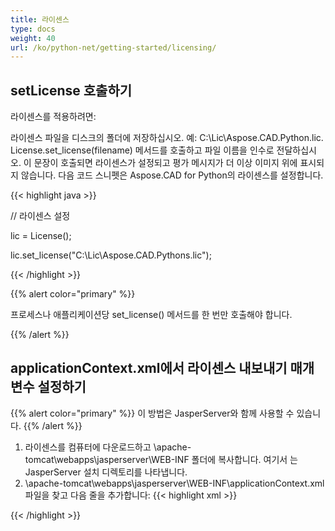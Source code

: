 ```yaml
---
title: 라이센스
type: docs
weight: 40
url: /ko/python-net/getting-started/licensing/
---
```

## **setLicense 호출하기**
라이센스를 적용하려면:

라이센스 파일을 디스크의 폴더에 저장하십시오. 예: C:\Lic\Aspose.CAD.Python.lic.
License.set_license(filename) 메서드를 호출하고 파일 이름을 인수로 전달하십시오. 이 문장이 호출되면 라이센스가 설정되고 평가 메시지가 더 이상 이미지 위에 표시되지 않습니다.
다음 코드 스니펫은 Aspose.CAD for Python의 라이센스를 설정합니다.

{{< highlight java >}}

// 라이센스 설정

lic = License();

lic.set_license("C:\Lic\Aspose.CAD.Pythons.lic");

{{< /highlight >}}

{{% alert color="primary" %}}

프로세스나 애플리케이션당 set_license() 메서드를 한 번만 호출해야 합니다.

{{% /alert %}}

## **applicationContext.xml에서 라이센스 내보내기 매개변수 설정하기**
{{% alert color="primary" %}}
이 방법은 JasperServer와 함께 사용할 수 있습니다.
{{% /alert %}}
1. 라이센스를 컴퓨터에 다운로드하고 \apache-tomcat\webapps\jasperserver\WEB-INF 폴더에 복사합니다. 여기서 는 JasperServer 설치 디렉토리를 나타냅니다.
2. \apache-tomcat\webapps\jasperserver\WEB-INF\applicationContext.xml 파일을 찾고 다음 줄을 추가합니다:
{{< highlight xml >}}
<bean id="jpgExportParameters" class="com.aspose.cad.pythons.jpg.ASJpegExportParametersBean">
    <property name="license" value="C:\jasperserver-7.6\apache-tomcat\webapps\jasperserver\WEB-INFAspose.CAD.Pythons.lic"/>
</bean>
{{< /highlight >}}
